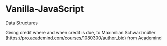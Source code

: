 # Vanilla-JavaScript
Data Structures

Giving credit where and when credit is due, to Maximilian Schwarzmüller
(https://pro.academind.com/courses/1080300/author_bio) from Academind
